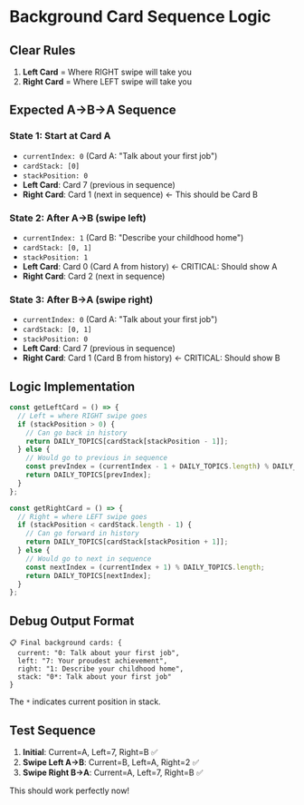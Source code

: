 # Background Card Sequence Logic

## Clear Rules

1. **Left Card** = Where RIGHT swipe will take you
2. **Right Card** = Where LEFT swipe will take you

## Expected A->B->A Sequence

### State 1: Start at Card A
- `currentIndex: 0` (Card A: "Talk about your first job")
- `cardStack: [0]`
- `stackPosition: 0`
- **Left Card**: Card 7 (previous in sequence)
- **Right Card**: Card 1 (next in sequence) ← This should be Card B

### State 2: After A->B (swipe left)
- `currentIndex: 1` (Card B: "Describe your childhood home")
- `cardStack: [0, 1]`
- `stackPosition: 1`
- **Left Card**: Card 0 (Card A from history) ← CRITICAL: Should show A
- **Right Card**: Card 2 (next in sequence)

### State 3: After B->A (swipe right)
- `currentIndex: 0` (Card A: "Talk about your first job")
- `cardStack: [0, 1]`
- `stackPosition: 0`
- **Left Card**: Card 7 (previous in sequence)
- **Right Card**: Card 1 (Card B from history) ← CRITICAL: Should show B

## Logic Implementation

```javascript
const getLeftCard = () => {
  // Left = where RIGHT swipe goes
  if (stackPosition > 0) {
    // Can go back in history
    return DAILY_TOPICS[cardStack[stackPosition - 1]];
  } else {
    // Would go to previous in sequence
    const prevIndex = (currentIndex - 1 + DAILY_TOPICS.length) % DAILY_TOPICS.length;
    return DAILY_TOPICS[prevIndex];
  }
};

const getRightCard = () => {
  // Right = where LEFT swipe goes
  if (stackPosition < cardStack.length - 1) {
    // Can go forward in history
    return DAILY_TOPICS[cardStack[stackPosition + 1]];
  } else {
    // Would go to next in sequence
    const nextIndex = (currentIndex + 1) % DAILY_TOPICS.length;
    return DAILY_TOPICS[nextIndex];
  }
};
```

## Debug Output Format

```
📋 Final background cards: {
  current: "0: Talk about your first job",
  left: "7: Your proudest achievement",
  right: "1: Describe your childhood home",
  stack: "0*: Talk about your first job"
}
```

The `*` indicates current position in stack.

## Test Sequence

1. **Initial**: Current=A, Left=7, Right=B ✅
2. **Swipe Left A->B**: Current=B, Left=A, Right=2 ✅
3. **Swipe Right B->A**: Current=A, Left=7, Right=B ✅

This should work perfectly now!